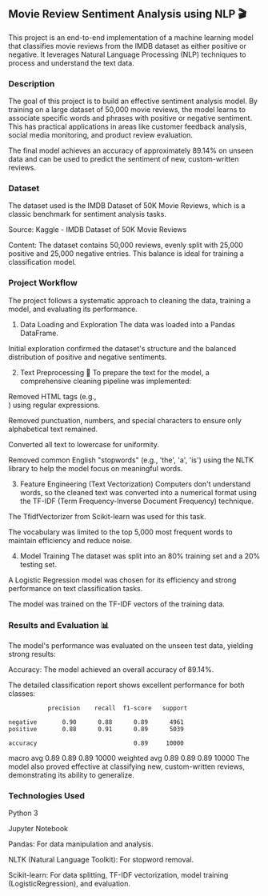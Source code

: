 ## Movie Review Sentiment Analysis using NLP 🎬
This project is an end-to-end implementation of a machine learning model that classifies movie reviews from the IMDB dataset as either positive or negative. It leverages Natural Language Processing (NLP) techniques to process and understand the text data.

### Description
The goal of this project is to build an effective sentiment analysis model. By training on a large dataset of 50,000 movie reviews, the model learns to associate specific words and phrases with positive or negative sentiment. This has practical applications in areas like customer feedback analysis, social media monitoring, and product review evaluation.

The final model achieves an accuracy of approximately 89.14% on unseen data and can be used to predict the sentiment of new, custom-written reviews.

### Dataset
The dataset used is the IMDB Dataset of 50K Movie Reviews, which is a classic benchmark for sentiment analysis tasks.

Source: Kaggle - IMDB Dataset of 50K Movie Reviews

Content: The dataset contains 50,000 reviews, evenly split with 25,000 positive and 25,000 negative entries. This balance is ideal for training a classification model.

### Project Workflow
The project follows a systematic approach to cleaning the data, training a model, and evaluating its performance.

1. Data Loading and Exploration
The data was loaded into a Pandas DataFrame.

Initial exploration confirmed the dataset's structure and the balanced distribution of positive and negative sentiments.

2. Text Preprocessing 🧹
To prepare the text for the model, a comprehensive cleaning pipeline was implemented:

Removed HTML tags (e.g., <br />) using regular expressions.

Removed punctuation, numbers, and special characters to ensure only alphabetical text remained.

Converted all text to lowercase for uniformity.

Removed common English "stopwords" (e.g., 'the', 'a', 'is') using the NLTK library to help the model focus on meaningful words.

3. Feature Engineering (Text Vectorization)
Computers don't understand words, so the cleaned text was converted into a numerical format using the TF-IDF (Term Frequency-Inverse Document Frequency) technique.

The TfidfVectorizer from Scikit-learn was used for this task.

The vocabulary was limited to the top 5,000 most frequent words to maintain efficiency and reduce noise.

4. Model Training
The dataset was split into an 80% training set and a 20% testing set.

A Logistic Regression model was chosen for its efficiency and strong performance on text classification tasks.

The model was trained on the TF-IDF vectors of the training data.

### Results and Evaluation 📊
The model's performance was evaluated on the unseen test data, yielding strong results:

Accuracy: The model achieved an overall accuracy of 89.14%.

The detailed classification report shows excellent performance for both classes:

               precision    recall  f1-score   support

    negative       0.90      0.88      0.89      4961
    positive       0.88      0.91      0.89      5039

    accuracy                           0.89     10000
   macro avg       0.89      0.89      0.89     10000
weighted avg       0.89      0.89      0.89     10000
The model also proved effective at classifying new, custom-written reviews, demonstrating its ability to generalize.

### Technologies Used
Python 3

Jupyter Notebook

Pandas: For data manipulation and analysis.

NLTK (Natural Language Toolkit): For stopword removal.

Scikit-learn: For data splitting, TF-IDF vectorization, model training (LogisticRegression), and evaluation.
